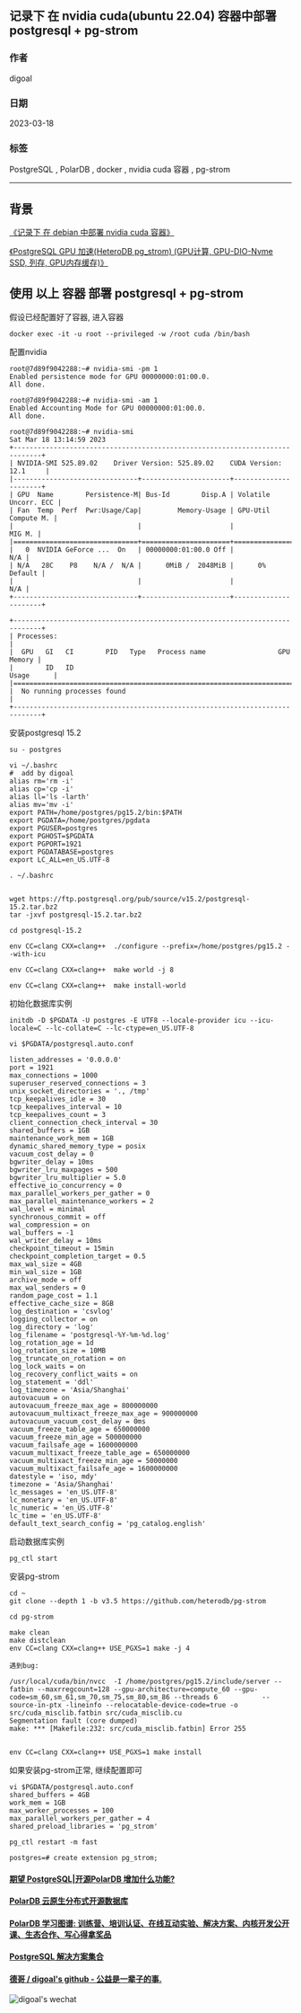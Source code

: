 ## 记录下 在 nvidia cuda(ubuntu 22.04) 容器中部署 postgresql + pg-strom             
                                                                                
### 作者                                                          
digoal                                                          
                                                          
### 日期                                                          
2023-03-18                                                      
                                                          
### 标签                                                          
PostgreSQL , PolarDB , docker , nvidia cuda 容器 , pg-strom                           
                                                          
----                                                          
                                                          
## 背景    
[《记录下 在 debian 中部署 nvidia cuda 容器》](../202303/20230318_02.md)    
  
[《PostgreSQL GPU 加速(HeteroDB pg_strom) (GPU计算, GPU-DIO-Nvme SSD, 列存, GPU内存缓存)》](../201806/20180602_02.md)    
  
## 使用 以上 容器 部署 postgresql + pg-strom   
假设已经配置好了容器, 进入容器  
```  
docker exec -it -u root --privileged -w /root cuda /bin/bash       
```  
  
配置nvidia  
  
```  
root@7d89f9042288:~# nvidia-smi -pm 1  
Enabled persistence mode for GPU 00000000:01:00.0.  
All done.  
  
root@7d89f9042288:~# nvidia-smi -am 1  
Enabled Accounting Mode for GPU 00000000:01:00.0.  
All done.  
  
root@7d89f9042288:~# nvidia-smi  
Sat Mar 18 13:14:59 2023         
+-----------------------------------------------------------------------------+  
| NVIDIA-SMI 525.89.02    Driver Version: 525.89.02    CUDA Version: 12.1     |  
|-------------------------------+----------------------+----------------------+  
| GPU  Name        Persistence-M| Bus-Id        Disp.A | Volatile Uncorr. ECC |  
| Fan  Temp  Perf  Pwr:Usage/Cap|         Memory-Usage | GPU-Util  Compute M. |  
|                               |                      |               MIG M. |  
|===============================+======================+======================|  
|   0  NVIDIA GeForce ...  On   | 00000000:01:00.0 Off |                  N/A |  
| N/A   28C    P8    N/A /  N/A |      0MiB /  2048MiB |      0%      Default |  
|                               |                      |                  N/A |  
+-------------------------------+----------------------+----------------------+  
                                                                                 
+-----------------------------------------------------------------------------+  
| Processes:                                                                  |  
|  GPU   GI   CI        PID   Type   Process name                  GPU Memory |  
|        ID   ID                                                   Usage      |  
|=============================================================================|  
|  No running processes found                                                 |  
+-----------------------------------------------------------------------------+  
```  
  
安装postgresql 15.2  
  
```  
su - postgres  
      
vi ~/.bashrc      
#  add by digoal      
alias rm='rm -i'      
alias cp='cp -i'      
alias ll='ls -larth'      
alias mv='mv -i'
export PATH=/home/postgres/pg15.2/bin:$PATH      
export PGDATA=/home/postgres/pgdata      
export PGUSER=postgres      
export PGHOST=$PGDATA      
export PGPORT=1921      
export PGDATABASE=postgres      
export LC_ALL=en_US.UTF-8  
      
. ~/.bashrc      
      
      
wget https://ftp.postgresql.org/pub/source/v15.2/postgresql-15.2.tar.bz2      
tar -jxvf postgresql-15.2.tar.bz2      
      
cd postgresql-15.2      
      
env CC=clang CXX=clang++  ./configure --prefix=/home/postgres/pg15.2 --with-icu      
      
env CC=clang CXX=clang++  make world -j 8      
      
env CC=clang CXX=clang++  make install-world      
```    
  
初始化数据库实例    
      
```      
initdb -D $PGDATA -U postgres -E UTF8 --locale-provider icu --icu-locale=C --lc-collate=C --lc-ctype=en_US.UTF-8       
      
vi $PGDATA/postgresql.auto.conf      
      
listen_addresses = '0.0.0.0'              
port = 1921                         
max_connections = 1000                    
superuser_reserved_connections = 3        
unix_socket_directories = '., /tmp'       
tcp_keepalives_idle = 30                  
tcp_keepalives_interval = 10              
tcp_keepalives_count = 3                  
client_connection_check_interval = 30           
shared_buffers = 1GB                      
maintenance_work_mem = 1GB                
dynamic_shared_memory_type = posix        
vacuum_cost_delay = 0                     
bgwriter_delay = 10ms                     
bgwriter_lru_maxpages = 500               
bgwriter_lru_multiplier = 5.0             
effective_io_concurrency = 0              
max_parallel_workers_per_gather = 0       
max_parallel_maintenance_workers = 2            
wal_level = minimal         
synchronous_commit = off                  
wal_compression = on                      
wal_buffers = -1                    
wal_writer_delay = 10ms             
checkpoint_timeout = 15min                
checkpoint_completion_target = 0.5        
max_wal_size = 4GB      
min_wal_size = 1GB      
archive_mode = off                  
max_wal_senders = 0                 
random_page_cost = 1.1                    
effective_cache_size = 8GB      
log_destination = 'csvlog'                
logging_collector = on              
log_directory = 'log'                     
log_filename = 'postgresql-%Y-%m-%d.log'        
log_rotation_age = 1d                     
log_rotation_size = 10MB                  
log_truncate_on_rotation = on             
log_lock_waits = on                       
log_recovery_conflict_waits = on          
log_statement = 'ddl'                     
log_timezone = 'Asia/Shanghai'      
autovacuum = on                     
autovacuum_freeze_max_age = 800000000           
autovacuum_multixact_freeze_max_age = 900000000       
autovacuum_vacuum_cost_delay = 0ms        
vacuum_freeze_table_age = 650000000      
vacuum_freeze_min_age = 500000000      
vacuum_failsafe_age = 1600000000      
vacuum_multixact_freeze_table_age = 650000000      
vacuum_multixact_freeze_min_age = 50000000      
vacuum_multixact_failsafe_age = 1600000000      
datestyle = 'iso, mdy'      
timezone = 'Asia/Shanghai'      
lc_messages = 'en_US.UTF-8'                     
lc_monetary = 'en_US.UTF-8'                     
lc_numeric = 'en_US.UTF-8'                      
lc_time = 'en_US.UTF-8'                         
default_text_search_config = 'pg_catalog.english'      
```  
  
启动数据库实例  
  
```  
pg_ctl start  
```  
  
安装pg-strom  
  
```  
cd ~   
git clone --depth 1 -b v3.5 https://github.com/heterodb/pg-strom  
  
cd pg-strom  
  
make clean  
make distclean  
env CC=clang CXX=clang++ USE_PGXS=1 make -j 4   
  
遇到bug:  
  
/usr/local/cuda/bin/nvcc  -I /home/postgres/pg15.2/include/server --fatbin --maxrregcount=128 --gpu-architecture=compute_60 --gpu-code=sm_60,sm_61,sm_70,sm_75,sm_80,sm_86 --threads 6           --source-in-ptx -lineinfo --relocatable-device-code=true -o src/cuda_misclib.fatbin src/cuda_misclib.cu  
Segmentation fault (core dumped)  
make: *** [Makefile:232: src/cuda_misclib.fatbin] Error 255  
  
    
env CC=clang CXX=clang++ USE_PGXS=1 make install    
```  
  
如果安装pg-strom正常, 继续配置即可  
  
```  
vi $PGDATA/postgresql.auto.conf   
shared_buffers = 4GB  
work_mem = 1GB    
max_worker_processes = 100    
max_parallel_workers_per_gather = 4    
shared_preload_libraries = 'pg_strom'   
  
pg_ctl restart -m fast  
```  
  
```  
postgres=# create extension pg_strom;    
```  
    
  
#### [期望 PostgreSQL|开源PolarDB 增加什么功能?](https://github.com/digoal/blog/issues/76 "269ac3d1c492e938c0191101c7238216")
  
  
#### [PolarDB 云原生分布式开源数据库](https://github.com/ApsaraDB "57258f76c37864c6e6d23383d05714ea")
  
  
#### [PolarDB 学习图谱: 训练营、培训认证、在线互动实验、解决方案、内核开发公开课、生态合作、写心得拿奖品](https://www.aliyun.com/database/openpolardb/activity "8642f60e04ed0c814bf9cb9677976bd4")
  
  
#### [PostgreSQL 解决方案集合](../201706/20170601_02.md "40cff096e9ed7122c512b35d8561d9c8")
  
  
#### [德哥 / digoal's github - 公益是一辈子的事.](https://github.com/digoal/blog/blob/master/README.md "22709685feb7cab07d30f30387f0a9ae")
  
  
![digoal's wechat](../pic/digoal_weixin.jpg "f7ad92eeba24523fd47a6e1a0e691b59")
  
